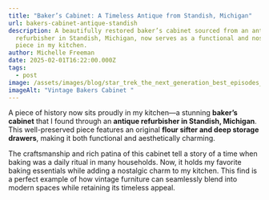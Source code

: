 ```yaml
---
title: "Baker’s Cabinet: A Timeless Antique from Standish, Michigan"
url: bakers-cabinet-antique-standish
description: A beautifully restored baker’s cabinet sourced from an antique
  refurbisher in Standish, Michigan, now serves as a functional and nostalgic
  piece in my kitchen.
author: Michelle Freeman
date: 2025-02-01T16:22:00.000Z
tags:
  - post
image: /assets/images/blog/star_trek_the_next_generation_best_episodes_header.avif
imageAlt: "Vintage Bakers Cabinet "
---
```

A piece of history now sits proudly in my kitchen—a stunning **baker’s cabinet** that I found through an **antique refurbisher in Standish, Michigan**. This well-preserved piece features an original **flour sifter and deep storage drawers**, making it both functional and aesthetically charming.

The craftsmanship and rich patina of this cabinet tell a story of a time when baking was a daily ritual in many households. Now, it holds my favorite baking essentials while adding a nostalgic charm to my kitchen. This find is a perfect example of how vintage furniture can seamlessly blend into modern spaces while retaining its timeless appeal.
